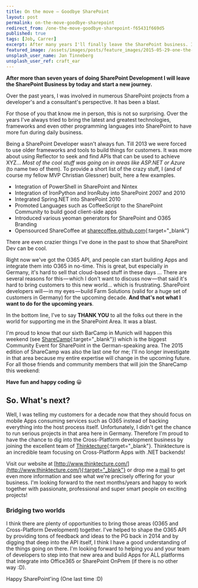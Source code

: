 ```yaml
---
title: On the move — Goodbye SharePoint
layout: post
permalink: on-the-move-goodbye-sharepoint
redirect_from: /one-the-move-goodbye-sharepoint-f65431f669d5
published: true
tags: [Job, Carrer]
excerpt: After many years I'll finally leave the SharePoint business. In this article I'm sharing some of the reasons.
featured_image: /assets/images/posts/feature_images/2015-05-29-one-the-move-goodbye-sharepoint.jpg
unsplash_user_name: Jan Tinneberg
unsplash_user_ref: craft_ear
---
```



**After more than seven years of doing SharePoint Development I will leave the SharePoint Business by today and start a new journey.**

Over the past years, I was involved in numerous SharePoint projects from a developer's and a consultant's perspective. It has been a blast.

For those of you that know me in person, this is not so surprising. Over the years I've always tried to bring the latest and greatest technologies, frameworks and even other programming languages into SharePoint to have more fun during daily business.

Being a SharePoint Developer wasn't always fun. Till 2013 we were forced to use older frameworks and tools to build things for customers. It was more about using Reflector to seek and find APIs that can be used to achieve XYZ… *Most of the cool stuff was going on in areas like ASP.NET or Azure* (to name two of them). To provide a short list of the crazy stuff, I (and of course my fellow MVP Christian Glessner) built, here a few examples.

- Integration of PowerShell in SharePoint and Nintex
- Integration of IronPython and IronRuby into SharePoint 2007 and 2010
- Integrated Spring.NET into SharePoint 2010
- Promoted Languages such as CoffeeScript to the SharePoint Community to build good client-side apps
- Introduced various yeoman generators for SharePoint and O365 Branding
- Opensourced ShareCoffee at [sharecoffee.github.com](http://sharecoffee.github.io/){:target="_blank"}

There are even crazier things I've done in the past to show that SharePoint Dev can be cool.

Right now we've got the O365 API, and people can start building Apps and integrate them into O365 in no-time. This is great, but especially in Germany, it's hard to sell that cloud-based stuff in these days … There are several reasons for this — which I don't want to discuss now — that said it's hard to bring customers to this new world… which is frustrating. SharePoint developers will — in my eyes — build Farm Solutions (valid for a huge set of customers in Germany) for the upcoming decade. **And that's not what I want to do for the upcoming years**.

In the bottom line, I've to say **THANK YOU** to all the folks out there in the world for supporting me in the SharePoint Area. It was a blast.

I'm proud to know that our sixth BarCamp in Munich will happen this weekend (see [ShareCamp](http://www.sharecamp.de){:target="_blank"}) which is the biggest Community Event for SharePoint in the German-speaking area. The 2015 edition of ShareCamp was also the last one for me; I'll no longer investigate in that area because my entire expertise will change in the upcoming future. For all those friends and community members that will join the ShareCamp this weekend:

**Have fun and happy coding** 😀

## So. What's next?

Well, I was telling my customers for a decade now that they should focus on mobile Apps consuming services such as O365 instead of backing everything into the host process itself. Unfortunately, I didn't get the chance to run serious projects in that area here in Germany. Therefore I'm proud to have the chance to dig into the Cross-Platform development business by joining the excellent team of [Thinktecture](http://www.thinktecture.com/){:target="_blank"}. Thinktecture is an incredible team focusing on Cross-Platform Apps with .NET backends!

Visit our website at [http://www.thinktecture.com/](http://www.thinktecture.com/){:target="_blank"} or drop me a [mail](mailto:thorsten.hans@gmail.com) to get even more information and see what we're precisely offering for your business. I'm looking forward to the next months/years and happy to work together with passionate, professional and super smart people on exciting projects!

### Bridging two worlds

I think there are plenty of opportunities to bring those areas (O365 and Cross-Platform Development) together. I've helped to shape the O365 API by providing tons of feedback and ideas to the PG back in 2014 and by digging that deep into the API itself, I think I have a good understanding of the things going on there. I'm looking forward to helping you and your team of developers to step into that new area and build Apps for ALL platforms that integrate into Office365 or SharePoint OnPrem (if there is no other way :D).

Happy SharePoint'ing (One last time :D)


